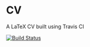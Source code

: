 # CV
A LaTeX CV built using Travis CI

[![Build Status](https://api.travis-ci.com/jimmyjamesbaldwin/CV.svg?branch=master)](https://api.travis-ci.com/jimmyjamesbaldwin/CV.svg)